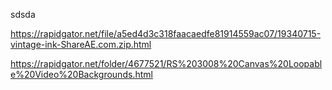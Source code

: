 sdsda


https://rapidgator.net/file/a5ed4d3c318faacaedfe81914559ac07/19340715-vintage-ink-ShareAE.com.zip.html


https://rapidgator.net/folder/4677521/RS%203008%20Canvas%20Loopable%20Video%20Backgrounds.html








